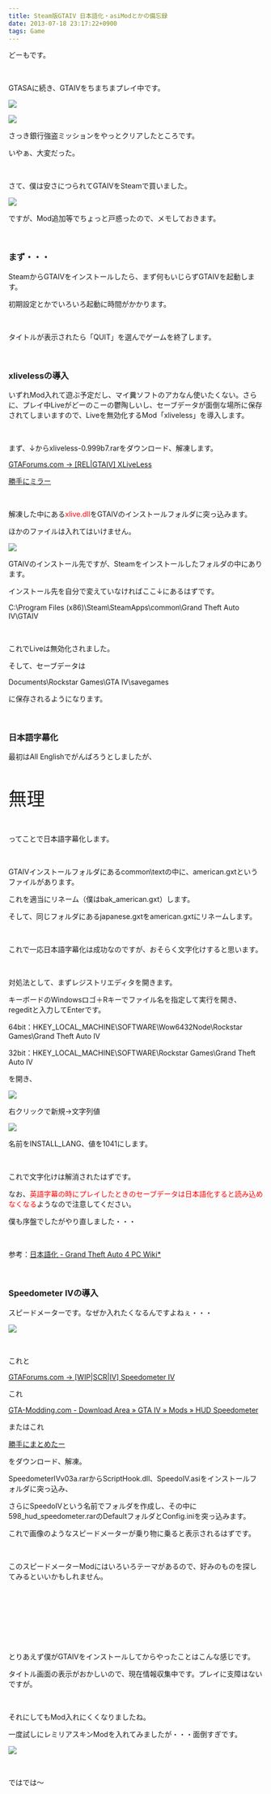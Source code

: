 ```yaml
---
title: Steam版GTAIV 日本語化・asiModとかの備忘録
date: 2013-07-18 23:17:22+0900
tags: Game
---
```

<p>どーもです。</p>
<p>&nbsp;</p>
<p>GTASAに続き、GTAIVをちまちまプレイ中です。</p>
<p><img src="https://lh3.googleusercontent.com/-p-NeWyacZGw/Uefj9bbK2gI/AAAAAAAACbw/c6t8clUg_Gs/s640/GTAIV%25202013-07-14%252014-45-16-29.png" /></p>
<p><img src="https://lh4.googleusercontent.com/-3GD_PD_i1NI/UefkHGcEeYI/AAAAAAAACb4/2tA-zLF9crs/s640/GTAIV%25202013-07-18%252021-17-04-89.png" /></p>
<p>さっき銀行強盗ミッションをやっとクリアしたところです。</p>
<p>いやぁ、大変だった。</p>
<p>&nbsp;</p>
<p>さて、僕は安さにつられてGTAIVをSteamで買いました。</p>
<p><img src="https://lh6.googleusercontent.com/-GUBoxVbBFWM/UefmqA7CXtI/AAAAAAAACcI/bqNDnL6Ao1U/s640/%25E5%2590%258D%25E7%25A7%25B0%25E6%259C%25AA%25E8%25A8%25AD%25E5%25AE%259A%25201.png" /></p>
<p>ですが、Mod追加等でちょっと戸惑ったので、メモしておきます。</p>
<p>&nbsp;</p>
<h3>まず・・・</h3>
<p>SteamからGTAIVをインストールしたら、まず何もいじらずGTAIVを起動します。</p>
<p>初期設定とかでいろいろ起動に時間がかかります。</p>
<p>&nbsp;</p>
<p>タイトルが表示されたら「QUIT」を選んでゲームを終了します。</p>
<p>&nbsp;</p>
<h3>xlivelessの導入</h3>
<p>いずれMod入れて遊ぶ予定だし、マイ糞ソフトのアカなん使いたくない。さらに、プレイ中Liveがどーのこーの鬱陶しいし、セーブデータが面倒な場所に保存されてしまいますので、Liveを無効化するMod「xliveless」を導入します。</p>
<p>&nbsp;</p>
<p>まず、↓からxliveless-0.999b7.rarをダウンロード、解凍します。</p>
<p><a href="http://www.gtaforums.com/?showtopic=388658">GTAForums.com -> [REL|GTAIV] XLiveLess</a></p>
<p><a href="https://dl.dropboxusercontent.com/u/55743933/xliveless-0.999b7.rar">勝手にミラー</a></p>
<p>&nbsp;</p>
<p>解凍した中にある<span style="color:red;">xlive.dll</span>をGTAIVのインストールフォルダに突っ込みます。</p>
<p>ほかのファイルは入れてはいけません。</p>
<p><img src="https://lh5.googleusercontent.com/-buqZd-meCZo/Uefr8Ww8lrI/AAAAAAAACcc/sdovdQIRa5s/s640/%25E5%2590%258D%25E7%25A7%25B0%25E6%259C%25AA%25E8%25A8%25AD%25E5%25AE%259A%25202.png" /></p>
<p>GTAIVのインストール先ですが、Steamをインストールしたフォルダの中にあります。</p>
<p>インストール先を自分で変えていなければここ↓にあるはずです。</p>
<p>C:\Program Files (x86)\Steam\SteamApps\common\Grand Theft Auto IV\GTAIV</p>
<p>&nbsp;</p>
<p>これでLiveは無効化されました。</p>
<p>そして、セーブデータは</p>
<p>Documents\Rockstar Games\GTA IV\savegames</p>
<p>に保存されるようになります。</p>
<p>&nbsp;</p>
<h3>日本語字幕化</h3>
<p>最初はAll Englishでがんばろうとしましたが、</p>
<p>&nbsp;</p>
<p><span style="font-size:36px;">無理</span></p>
<p>&nbsp;</p>
<p>ってことで日本語字幕化します。</p>
<p>&nbsp;</p>
<p>GTAIVインストールフォルダにあるcommon\textの中に、american.gxtというファイルがあります。</p>
<p>これを適当にリネーム（僕はbak_american.gxt）します。</p>
<p>そして、同じフォルダにあるjapanese.gxtをamerican.gxtにリネームします。</p>
<p>&nbsp;</p>
<p>これで一応日本語字幕化は成功なのですが、おそらく文字化けすると思います。</p>
<p>&nbsp;</p>
<p>対処法として、まずレジストリエディタを開きます。</p>
<p>キーボードのWindowsロゴ＋Rキーでファイル名を指定して実行を開き、regeditと入力してEnterです。</p>
<p></p>
<p>64bit：HKEY_LOCAL_MACHINE\SOFTWARE\Wow6432Node\Rockstar Games\Grand Theft Auto IV</p>
<p>32bit：HKEY_LOCAL_MACHINE\SOFTWARE\Rockstar Games\Grand Theft Auto IV</p>
<p>を開き、</p>
<p><img src="https://lh4.googleusercontent.com/-bG0FtmtqrM4/UefxH151cdI/AAAAAAAACc0/ckxmefW4zP4/s640/%25E5%2590%258D%25E7%25A7%25B0%25E6%259C%25AA%25E8%25A8%25AD%25E5%25AE%259A%25203.png" /></p>
<p>右クリックで新規→文字列値</p>
<p><img src="https://lh3.googleusercontent.com/-qyOLGCK_j0c/UefxH1YsnoI/AAAAAAAACcw/f1vI2I2a1Eo/s640/%25E5%2590%258D%25E7%25A7%25B0%25E6%259C%25AA%25E8%25A8%25AD%25E5%25AE%259A%25204.png" /></p>
<p>名前をINSTALL_LANG、値を1041にします。</p>
<p>&nbsp;</p>
<p>これで文字化けは解消されたはずです。</p>
<p>なお、<span style="color:red;">英語字幕の時にプレイしたときのセーブデータは日本語化すると読み込めなくなる</span>ようなので注意してください。</p>
<p>僕も序盤でしたがやり直しました・・・</p>
<p>&nbsp;</p>
<p>参考：<a href="http://wikiwiki.jp/gta4pc/?%C6%FC%CB%DC%B8%EC%B2%BD">日本語化 - Grand Theft Auto 4 PC Wiki*</a></p>
<p>&nbsp;</p>
<h3>Speedometer IVの導入</h3>
<p>スピードメーターです。なぜか入れたくなるんですよねぇ・・・</p>
<p><img src="https://lh4.googleusercontent.com/-9tx7Diw9x6c/Uefz9rriQ8I/AAAAAAAACdE/FYfWmaHm9O0/s640/GTAIV%25202013-07-14%252014-45-16-29.png" /></p>
<p>&nbsp;</p>
<p>これと</p>
<p><a href="http://www.gtaforums.com/index.php?showtopic=420021">GTAForums.com -> [WIP|SCR|IV] Speedometer IV</a></p>
<p>これ</p>
<p><a href="http://www.gta-modding.com/area/index.php?act=view&id=598">GTA-Modding.com - Download Area » GTA IV » Mods » HUD Speedometer</a></p>
<p>またはこれ</p>
<p><a href="https://dl.dropboxusercontent.com/u/55743933/SpeedometerIVv03a_and_HUD_Speedometer.rar">勝手にまとめたー</a></p>
<p>をダウンロード、解凍。</p>
<p>SpeedometerIVv03a.rarからScriptHook.dll、SpeedoIV.asiをインストールフォルダに突っ込み、</p>
<p>さらにSpeedoIVという名前でフォルダを作成し、その中に598_hud_speedometer.rarのDefaultフォルダとConfig.iniを突っ込みます。</p>
<p>これで画像のようなスピードメーターが乗り物に乗ると表示されるはずです。</p>
<p>&nbsp;</p>
<p>このスピードメーターModにはいろいろテーマがあるので、好みのものを探してみるといいかもしれません。</p>
<p>&nbsp;</p>
<p>&nbsp;</p>
<p>&nbsp;</p>
<p>&nbsp;</p>
<p>とりあえず僕がGTAIVをインストールしてからやったことはこんな感じです。</p>
<p>タイトル画面の表示がおかしいので、現在情報収集中です。プレイに支障はないですが。</p>
<p>&nbsp;</p>
<p>それにしてもMod入れにくくなりましたね。</p>
<p>一度試しにレミリアスキンModを入れてみましたが・・・面倒すぎです。</p>
<p><img src="https://lh6.googleusercontent.com/-q2gKPKbzQzU/Uef4akqYT0I/AAAAAAAACdU/sLVoVKKu8ZU/s640/GTAIV%25202013-05-18%252012-35-45-02.png" /></p>
<p>&nbsp;</p>
<p>ではでは～</p>
